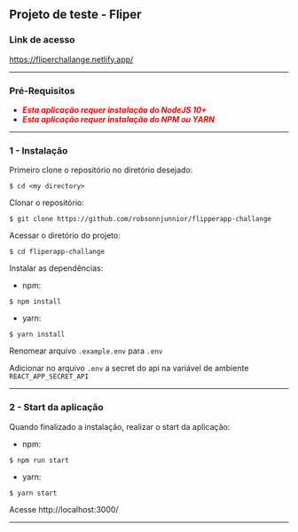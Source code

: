 ## Projeto de teste - Fliper

### Link de acesso
https://fliperchallange.netlify.app/

---
### Pré-Requisitos

 - **<span style="color:red"> *Esta aplicação requer instalação do NodeJS 10+* </span>**
 - **<span style="color:red"> *Esta aplicação requer instalação do NPM ou YARN* </span>**

---
### 1 - Instalação

Primeiro clone o repositório no diretório desejado:

```
$ cd <my directory>
```

Clonar o repositório:

```
$ git clone https://github.com/robsonnjunnior/flipperapp-challange
```

Acessar o diretório do projeto:
```
$ cd fliperapp-challange
```

Instalar as dependências:
   - npm:
```
$ npm install
```

   - yarn:
```
$ yarn install
```

Renomear arquivo `.example.env` para `.env`

Adicionar no arquivo `.env` a secret do api na variável de ambiente  `REACT_APP_SECRET_API`

---
### 2 - Start da aplicação

Quando finalizado a instalação, realizar o start da aplicação:

   - npm:
```
$ npm run start
```

   - yarn:
```
$ yarn start
```

Acesse http://localhost:3000/

---
